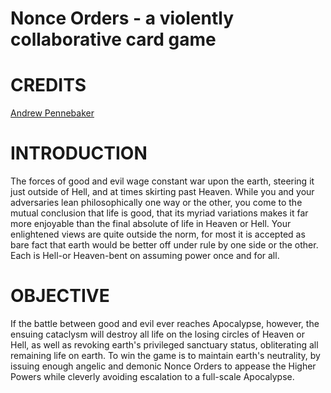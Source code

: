 # Nonce Orders - a violently collaborative card game

# CREDITS

[Andrew Pennebaker](andrew.pennebaker@gmail.com)

# INTRODUCTION

The forces of good and evil wage constant war upon the earth, steering it just outside of Hell, and at times skirting past Heaven. While you and your adversaries lean philosophically one way or the other, you come to the mutual conclusion that life is good, that its myriad variations makes it far more enjoyable than the final absolute of life in Heaven or Hell. Your enlightened views are quite outside the norm, for most it is accepted as bare fact that earth would be better off under rule by one side or the other. Each is Hell-or Heaven-bent on assuming power once and for all.

# OBJECTIVE

If the battle between good and evil ever reaches Apocalypse, however, the ensuing cataclysm will destroy all life on the losing circles of Heaven or Hell, as well as revoking earth's privileged sanctuary status, obliterating all remaining life on earth. To win the game is to maintain earth's neutrality, by issuing enough angelic and demonic Nonce Orders to appease the Higher Powers while cleverly avoiding escalation to a full-scale Apocalypse.
